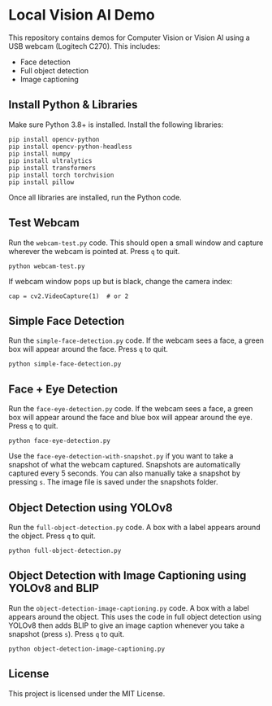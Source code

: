 # Local Vision AI Demo

This repository contains demos for Computer Vision or Vision AI using a USB webcam (Logitech C270). This includes:
* Face detection
* Full object detection
* Image captioning

## Install Python & Libraries
Make sure Python 3.8+ is installed. Install the following libraries:

```
pip install opencv-python
pip install opencv-python-headless
pip install numpy
pip install ultralytics
pip install transformers
pip install torch torchvision
pip install pillow
```

Once all libraries are installed, run the Python code.

## Test Webcam

Run the `webcam-test.py` code. This should open a small window and capture wherever the webcam is pointed at. Press `q` to quit.

```
python webcam-test.py
```

If webcam window pops up but is black, change the camera index:

```
cap = cv2.VideoCapture(1)  # or 2
```

## Simple Face Detection

Run the `simple-face-detection.py` code. If the webcam sees a face, a green box will appear around the face. Press `q` to quit.

```
python simple-face-detection.py
```

## Face + Eye Detection

Run the `face-eye-detection.py` code. If the webcam sees a face, a green box will appear around the face and blue box will appear around the eye. Press `q` to quit.

```
python face-eye-detection.py
```

Use the `face-eye-detection-with-snapshot.py` if you want to take a snapshot of what the webcam captured. Snapshots are automatically captured every 5 seconds. You can also manually take a snapshot by pressing `s`. The image file is saved under the snapshots folder.

## Object Detection using YOLOv8

Run the `full-object-detection.py` code. A box with a label appears around the object. Press `q` to quit.

```
python full-object-detection.py
```

## Object Detection with Image Captioning using YOLOv8 and BLIP

Run the `object-detection-image-captioning.py` code. A box with a label appears around the object. This uses the code in full object detection using YOLOv8 then adds BLIP to give an image caption whenever you take a snapshot (press `s`). Press `q` to quit.

```
python object-detection-image-captioning.py
```

## License

This project is licensed under the MIT License.